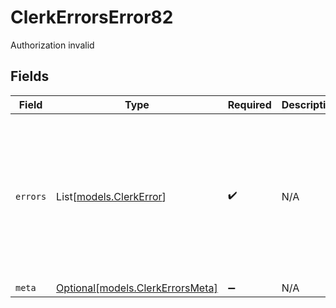 # ClerkErrorsError82

Authorization invalid


## Fields

| Field                                                                                                                                                                        | Type                                                                                                                                                                         | Required                                                                                                                                                                     | Description                                                                                                                                                                  | Example                                                                                                                                                                      |
| ---------------------------------------------------------------------------------------------------------------------------------------------------------------------------- | ---------------------------------------------------------------------------------------------------------------------------------------------------------------------------- | ---------------------------------------------------------------------------------------------------------------------------------------------------------------------------- | ---------------------------------------------------------------------------------------------------------------------------------------------------------------------------- | ---------------------------------------------------------------------------------------------------------------------------------------------------------------------------- |
| `errors`                                                                                                                                                                     | List[[models.ClerkError](../models/clerkerror.md)]                                                                                                                           | :heavy_check_mark:                                                                                                                                                           | N/A                                                                                                                                                                          | [<br/>{<br/>"message": "Invalid input",<br/>"long_message": "The input provided does not meet the requirements.",<br/>"code": "400_bad_request",<br/>"clerk_trace_id": "trace_123456789abcd"<br/>}<br/>] |
| `meta`                                                                                                                                                                       | [Optional[models.ClerkErrorsMeta]](../models/clerkerrorsmeta.md)                                                                                                             | :heavy_minus_sign:                                                                                                                                                           | N/A                                                                                                                                                                          | {}                                                                                                                                                                           |